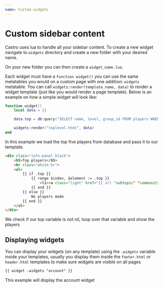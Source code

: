 ```yaml
---
name: Custom widgets
---
```


# Custom sidebar content

Castro uses lua to handle all your sidebar content. To create a new widget navigate to `widgets` directory and create a new folder with your desired name.

On your new folder you can then create a `widget_name.lua`.

Each widget must have a `function widget()` you can use the same metatables you would on a custom page with one addition: `widgets` metatable. You can call `widgets:render(template_name, data)` to render a widget template (just like you would render a page template). Below is an example on how a simple widget will look like:

```lua
function widget()
    local data = {}

    data.top = db:query("SELECT name, level, group_id FROM players WHERE group_id = 1 ORDER BY level DESC LIMIT 5")

    widgets:render("toplevel.html", data)
end
```

In this example we load the top five players from database and pass it to our template.

```html
<div class="info-panel black">
    <h5>Top players</h5>
    <hr class="white-hr">
    <ul>
        {{ if .top }}
            {{ range $index, $element := .top }}
                <li><a class="light" href="{{ url "subtopic" "community" "view" }}?name={{ urlEncode $element.name }}">{{ $element.name }}</a> ({{ $element.level }})</li>
            {{ end }}
        {{ else }}
            No players made
        {{ end }}
    </ul>
</div>
```

We check if our top variable is not nil, loop over that variable and show the players

## Displaying widgets

You can display your widgets (on any template) using the  `.widgets` variable inside your templates,
usually you display them inside the `footer.html` or `header.html` templates to make sure widgets are visible on all pages

```html
{{ widget .widgets "account" }}
```

This example will display the account widget


